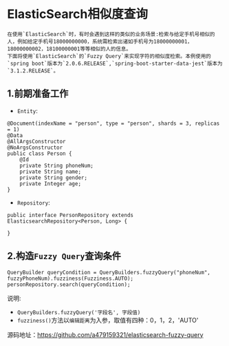 # ElasticSearch相似度查询
    在使用`ElasticSearch`时，有时会遇到这样的类似的业务场景:检索与给定手机号相似的人，例如给定手机号18000000000，系统需检索出诸如手机号为18000000001，18000000002，18100000001等等相似的人的信息。
    下面将使用`ElasticSearch`的`Fuzzy Query`来实现字符的相似度检索。本例使用的`spring boot`版本为`2.0.6.RELEASE`,`spring-boot-starter-data-jest`版本为`3.1.2.RELEASE`。

## 1.前期准备工作
- `Entity`:

```
@Document(indexName = "person", type = "person", shards = 3, replicas = 1)
@Data
@AllArgsConstructor
@NoArgsConstructor
public class Person {
    @Id
    private String phoneNum;
    private String name;
    private String gender;
    private Integer age;
}

```
- `Repository`:

```
public interface PersonRepository extends ElasticsearchRepository<Person, Long> {

}
```
## 2.构造`Fuzzy Query`查询条件

```
QueryBuilder queryCondition = QueryBuilders.fuzzyQuery("phoneNum", fuzzyPhoneNum).fuzziness(Fuzziness.AUTO);
personRepository.search(queryCondition);
```
说明:
- `QueryBuilders.fuzzyQuery('字段名', 字段值)`
- `fuzziness()`方法以`编辑距离`为入参，取值有四种：0，1，2，'AUTO'

源码地址：https://github.com/a479159321/elasticsearch-fuzzy-query

